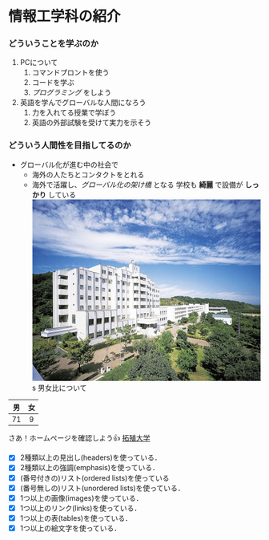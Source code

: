 # 情報工学科の紹介
<!-- Markdown記法を使って学科の紹介ページを作る -->
### どういうことを学ぶのか
1. PCについて
   1. コマンドプロントを使う
   1. コードを学ぶ
   1.  *プログラミング* をしよう
1. 英語を学んでグローバルな人間になろう
   1. 力を入れてる授業で学ぼう
   1. 英語の外部試験を受けて実力を示そう
 ### どういう人間性を目指してるのか
 - グローバル化が進む中の社会で
    - 海外の人たちとコンタクトをとれる
    - 海外で活躍し、*グローバル化の架け橋* となる
学校も **綺麗** で設備が **しっかり** している
![Takushoku University](hachioji.jpg "八王子国際キャンパス")
s
男女比について

 |男|女|
 |:---:|:---:|
 | 71 | 9 |

 さあ！ホームページを確認しよう:+1:
 [拓殖大学](http://www.takushoku-u.ac.jp "Takushoku University")
<!-- この部分より上に記述を追加して下のチェックボックスで確認する -->
- [x] 2種類以上の見出し(headers)を使っている．
- [x] 2種類以上の強調(emphasis)を使っている．
- [x] (番号付きの)リスト(ordered lists)を使っている
- [x] (番号無しの)リスト(unordered lists)を使っている．
- [x] 1つ以上の画像(images)を使っている．
- [x] 1つ以上のリンク(links)を使っている．
- [x] 1つ以上の表(tables)を使っている．
- [x] 1つ以上の絵文字を使っている．
